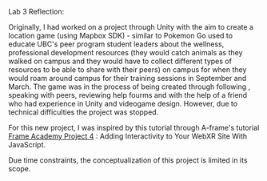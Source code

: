 Lab 3 Reflection:

Originally, I had worked on a project through Unity with the aim to create a location game (using Mapbox SDK) - similar to Pokemon Go used to educate UBC's peer program student leaders about the wellness, professional development resources (they would catch animals as they walked on campus and they would have to collect different types of resources to be able to share with their peers) on campus for when they would roam around campus for their training sessions in September and March. The game was in the process of being created through following <a href="https://www.youtube.com/watch?v=RhG1kfDBhgM" target="blank"></a>, speaking with peers, reviewing help fourms and with the help of a friend who had experience in Unity and videogame design. However, due to technical difficulties the project was stopped.

For this new project, I was inspired by this tutorial through A-frame's tutorial
<a href="https://learn.framevr.io/project4" target="_blank">Frame Academy Project 4</a> : Adding Interactivity to Your WebXR Site With JavaScript. 

Due time constraints, the conceptualization of this project is limited in its scope.
